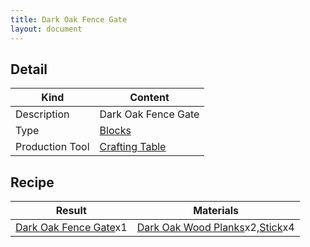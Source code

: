```yaml
---
title: Dark Oak Fence Gate
layout: document
---
```

## Detail

|Kind|Content|
|---|---|
|Description|Dark Oak Fence Gate|
|Type|[Blocks](Blocks)|
|Production Tool|[Crafting Table](Crafting_Table)|

## Recipe

|Result|Materials|
|---|---|
|[Dark Oak Fence Gate](Dark_Oak_Fence_Gate)x1|[Dark Oak Wood Planks](Dark_Oak_Wood_Planks)x2,[Stick](Stick)x4|

